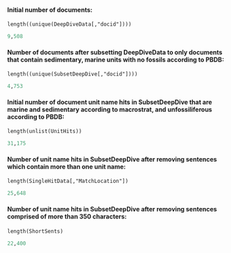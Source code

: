 #### Initial number of documents: 
`length((unique(DeepDiveData[,"docid"])))`
````R
9,508
````

#### Number of documents after subsetting DeepDiveData to only documents that contain sedimentary, marine units with no fossils according to PBDB:
`length((unique(SubsetDeepDive[,"docid"])))`
````R
4,753
````

#### Initial number of document unit name hits in SubsetDeepDive that are marine and sedimentary according to macrostrat, and unfossiliferous according to PBDB:

`length(unlist(UnitHits))`
````R
31,175
````
#### Number of unit name hits in SubsetDeepDive after removing sentences which contain more than one unit name:

`length(SingleHitData[,"MatchLocation"])`
````R
25,648
````

#### Number of unit name hits in SubsetDeepDive after removing sentences comprised of more than 350 characters:

`length(ShortSents)`
````R
22,400
````
